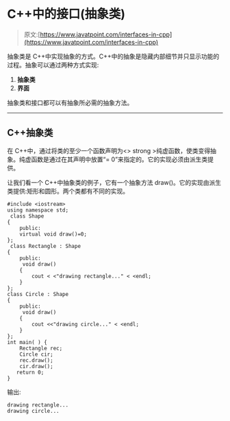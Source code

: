 # C++中的接口(抽象类)

> 原文:[https://www.javatpoint.com/interfaces-in-cpp](https://www.javatpoint.com/interfaces-in-cpp)

抽象类是 C++中实现抽象的方式。C++中的抽象是隐藏内部细节并只显示功能的过程。抽象可以通过两种方式实现:

1.  **抽象类**
2.  **界面**

抽象类和接口都可以有抽象所必需的抽象方法。

* * *

## C++抽象类

在 C++中，通过将类的至少一个函数声明为<> strong >纯虚函数，使类变得抽象。纯虚函数是通过在其声明中放置“= 0”来指定的。它的实现必须由派生类提供。

让我们看一个 C++中抽象类的例子，它有一个抽象方法 draw()。它的实现由派生类提供:矩形和圆形。两个类都有不同的实现。

```
#include <iostream>
using namespace std;
 class Shape  
{  
    public: 
    virtual void draw()=0;  
};  
 class Rectangle : Shape  
{  
    public:
     void draw()  
    {  
        cout < <"drawing rectangle..." < <endl;  
    }  
};  
class Circle : Shape  
{  
    public:
     void draw()  
    {  
        cout <<"drawing circle..." < <endl;  
    }  
};  
int main( ) {
    Rectangle rec;
    Circle cir;
    rec.draw();  
    cir.draw(); 
   return 0;
}

```

输出:

```
drawing rectangle...
drawing circle...

```